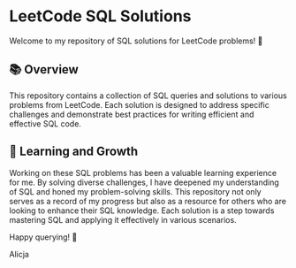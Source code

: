 # LeetCode SQL Solutions

Welcome to my repository of SQL solutions for LeetCode problems! 🎉

## 📚 Overview

This repository contains a collection of SQL queries and solutions to various problems from LeetCode. Each solution is designed to address specific challenges and demonstrate best practices for writing efficient and effective SQL code.


## 📖 Learning and Growth

Working on these SQL problems has been a valuable learning experience for me. By solving diverse challenges, I have deepened my understanding of SQL and honed my problem-solving skills. This repository not only serves as a record of my progress but also as a resource for others who are looking to enhance their SQL knowledge. Each solution is a step towards mastering SQL and applying it effectively in various scenarios.


Happy querying! 🚀

Alicja
